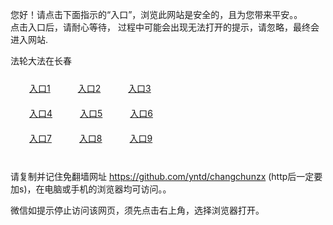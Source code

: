 您好！请点击下面指示的“入口”，浏览此网站是安全的，且为您带来平安。。 <br/>
点击入口后，请耐心等待， 过程中可能会出现无法打开的提示，请忽略，最终会进入网站. </br>

法轮大法在长春<br/>
<div style="padding:10px"><a style="margin:20px" target="_blank" href="https://d326dptcnzl9na.cloudfront.net/2Qpsp?doxvefes" id="ccLink1" rel="nofollow">入口1</a> <a target="_blank" style="margin:20px" href="https://d1o3rm5lppy783.cloudfront.net/2Qpsp?klhgxnek" id="ccLink2" rel="nofollow">入口2</a> <a style="margin:20px" target="_blank" href="https://djneyvmdhfswh.cloudfront.net/2Qpsp?luvgsezo" id="ccLink3" rel="nofollow">入口3</a></div>

<div style="padding:10px" ><a style="margin:20px" target="_blank" href="https://d326dptcnzl9na.cloudfront.net/2Qpsp?doxvefes" id="ccLink4" rel="nofollow">入口4</a> <a style="margin:20px" href="https://d1o3rm5lppy783.cloudfront.net/2Qpsp?klhgxnek" target="_blank" id="ccLink5" rel="nofollow">入口5</a> <a style="margin:20px" href="https://djneyvmdhfswh.cloudfront.net/2Qpsp?luvgsezo" target="_blank" id="ccLink6" rel="nofollow">入口6</a></div>

<div style="padding:10px"><a style="margin:20px" target="_blank" href="https://d326dptcnzl9na.cloudfront.net/2Qpsp?doxvefes" id="ccLink7" rel="nofollow">入口7</a> <a style="margin:20px" href="https://d1o3rm5lppy783.cloudfront.net/2Qpsp?klhgxnek" target="_blank" id="ccLink8" rel="nofollow">入口8</a> <a style="margin:20px" target="_blank" href="https://djneyvmdhfswh.cloudfront.net/2Qpsp?luvgsezo" id="ccLink9" rel="nofollow">入口9</a></div>

<br/>



请复制并记住免翻墙网址 https://github.com/yntd/changchunzx (http后一定要加s)，在电脑或手机的浏览器均可访问。。<br/>

微信如提示停止访问该网页，须先点击右上角，选择浏览器打开。
